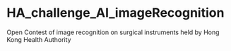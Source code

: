 # HA_challenge_AI_imageRecognition
Open Contest of image recognition on surgical instruments held by Hong Kong Health Authority
